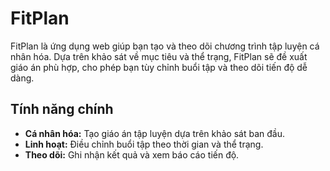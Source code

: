 # FitPlan

FitPlan là ứng dụng web giúp bạn tạo và theo dõi chương trình tập luyện cá nhân hóa. Dựa trên khảo sát về mục tiêu và thể trạng, FitPlan sẽ đề xuất giáo án phù hợp, cho phép bạn tùy chỉnh buổi tập và theo dõi tiến độ dễ dàng.

## Tính năng chính

- **Cá nhân hóa:** Tạo giáo án tập luyện dựa trên khảo sát ban đầu.
- **Linh hoạt:** Điều chỉnh buổi tập theo thời gian và thể trạng.
- **Theo dõi:** Ghi nhận kết quả và xem báo cáo tiến độ.
